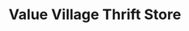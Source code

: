 ---
title: "Value Village Thrift Store"
url: /wasilla/value-village-thrift-store/
shop: Gebrauchtwaren
---